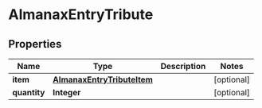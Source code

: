 

# AlmanaxEntryTribute


## Properties

| Name | Type | Description | Notes |
|------------ | ------------- | ------------- | -------------|
|**item** | [**AlmanaxEntryTributeItem**](AlmanaxEntryTributeItem.md) |  |  [optional] |
|**quantity** | **Integer** |  |  [optional] |



